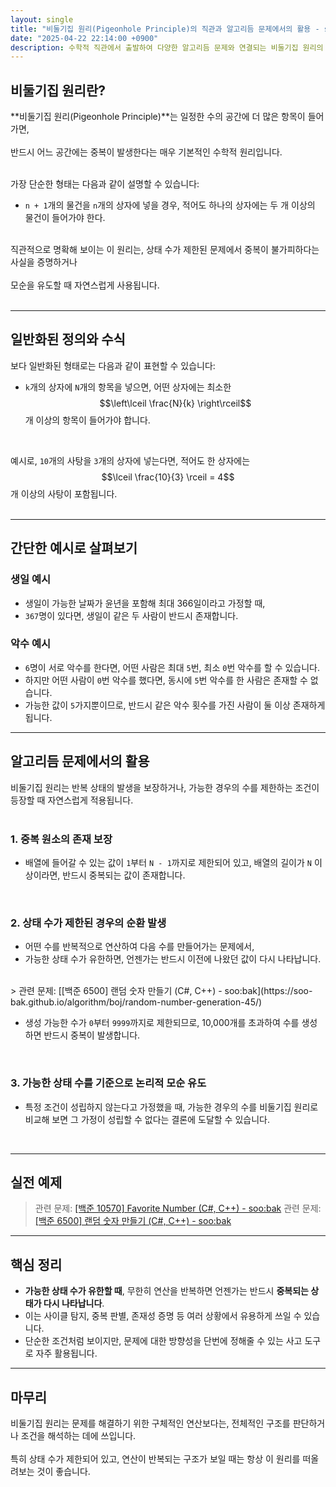 ```yaml
---
layout: single
title: "비둘기집 원리(Pigeonhole Principle)의 직관과 알고리듬 문제에서의 활용 - soo:bak"
date: "2025-04-22 22:14:00 +0900"
description: 수학적 직관에서 출발하여 다양한 알고리듬 문제와 연결되는 비둘기집 원리의 개념, 예시, 그리고 응용 사례를 자세히 설명한 글
---
```


## 비둘기집 원리란?

**비둘기집 원리(Pigeonhole Principle)**는 일정한 수의 공간에 더 많은 항목이 들어가면,<br>
<br>
반드시 어느 공간에는 중복이 발생한다는 매우 기본적인 수학적 원리입니다.<br>
<br>

가장 단순한 형태는 다음과 같이 설명할 수 있습니다:<br>
- `n + 1`개의 물건을 `n`개의 상자에 넣을 경우, 적어도 하나의 상자에는 두 개 이상의 물건이 들어가야 한다.

<br>
직관적으로 명확해 보이는 이 원리는, 상태 수가 제한된 문제에서 중복이 불가피하다는 사실을 증명하거나<br>
<br>
모순을 유도할 때 자연스럽게 사용됩니다.<br>
<br>


---

## 일반화된 정의와 수식

보다 일반화된 형태로는 다음과 같이 표현할 수 있습니다:<br>
- `k`개의 상자에 `N`개의 항목을 넣으면, 어떤 상자에는 최소한 $$\left\lceil \frac{N}{k} \right\rceil$$ 개 이상의 항목이 들어가야 합니다.<br>
<br>

예시로, `10`개의 사탕을 `3`개의 상자에 넣는다면, 적어도 한 상자에는 $$\lceil \frac{10}{3} \rceil = 4$$개 이상의 사탕이 포함됩니다.<br>
<br>

---

## 간단한 예시로 살펴보기

### 생일 예시
- 생일이 가능한 날짜가 윤년을 포함해 최대 366일이라고 가정할 때,
- `367`명이 있다면, 생일이 같은 두 사람이 반드시 존재합니다.

### 악수 예시
- `6`명이 서로 악수를 한다면, 어떤 사람은 최대 `5`번, 최소 `0`번 악수를 할 수 있습니다.
- 하지만 어떤 사람이 `0`번 악수를 했다면, 동시에 `5`번 악수를 한 사람은 존재할 수 없습니다.
- 가능한 값이 `5`가지뿐이므로, 반드시 같은 악수 횟수를 가진 사람이 둘 이상 존재하게 됩니다.

---

## 알고리듬 문제에서의 활용

비둘기집 원리는 반복 상태의 발생을 보장하거나, 가능한 경우의 수를 제한하는 조건이 등장할 때 자연스럽게 적용됩니다.<br>
<br>

### 1. 중복 원소의 존재 보장

- 배열에 들어갈 수 있는 값이 `1`부터 `N - 1`까지로 제한되어 있고, 배열의 길이가 `N` 이상이라면, 반드시 중복되는 값이 존재합니다.
<br>

### 2. 상태 수가 제한된 경우의 순환 발생

- 어떤 수를 반복적으로 연산하여 다음 수를 만들어가는 문제에서,
- 가능한 상태 수가 유한하면, 언젠가는 반드시 이전에 나왔던 값이 다시 나타납니다.

<br>
> 관련 문제: [[백준 6500] 랜덤 숫자 만들기 (C#, C++) - soo:bak](https://soo-bak.github.io/algorithm/boj/random-number-generation-45/)
<br>

- 생성 가능한 수가 `0`부터 `9999`까지로 제한되므로, 10,000개를 초과하여 수를 생성하면 반드시 중복이 발생합니다.
<br>

### 3. 가능한 상태 수를 기준으로 논리적 모순 유도

- 특정 조건이 성립하지 않는다고 가정했을 때, 가능한 경우의 수를 비둘기집 원리로 비교해 보면 그 가정이 성립할 수 없다는 결론에 도달할 수 있습니다.<br>
<br>

---

## 실전 예제

> 관련 문제: [[백준 10570] Favorite Number (C#, C++) - soo:bak](https://soo-bak.github.io/algorithm/boj/pigeonhole-principle)
> 관련 문제: [[백준 6500] 랜덤 숫자 만들기 (C#, C++) - soo:bak](https://soo-bak.github.io/algorithm/boj/random-number-generation-45/)

---

## 핵심 정리

- **가능한 상태 수가 유한할 때**, 무한히 연산을 반복하면 언젠가는 반드시 **중복되는 상태가 다시 나타납니다**.
- 이는 사이클 탐지, 중복 판별, 존재성 증명 등 여러 상황에서 유용하게 쓰일 수 있습니다.
- 단순한 조건처럼 보이지만, 문제에 대한 방향성을 단번에 정해줄 수 있는 사고 도구로 자주 활용됩니다.

---

## 마무리

비둘기집 원리는 문제를 해결하기 위한 구체적인 연산보다는, 전체적인 구조를 판단하거나 조건을 해석하는 데에 쓰입니다.<br>
<br>
특히 상태 수가 제한되어 있고, 연산이 반복되는 구조가 보일 때는 항상 이 원리를 떠올려보는 것이 좋습니다.
<br>
